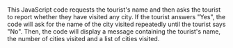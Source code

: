 #

This JavaScript code requests the tourist's name and then asks the tourist to report whether they have visited any city. If the tourist answers "Yes", the code will ask for the name of the city visited repeatedly until the tourist says "No". Then, the code will display a message containing the tourist's name, the number of cities visited and a list of cities visited.
